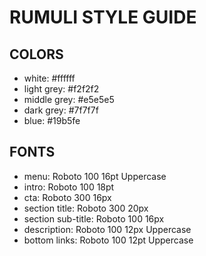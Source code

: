 # RUMULI STYLE GUIDE


## COLORS
  - white:       #ffffff
  - light grey:  #f2f2f2
  - middle grey: #e5e5e5
  - dark grey:   #7f7f7f
  - blue:        #19b5fe

## FONTS
  - menu:              Roboto 100 16pt Uppercase
  - intro:             Roboto 100 18pt
  - cta:               Roboto 300 16px
  - section title:     Roboto 300 20px
  - section sub-title: Roboto 100 16px
  - description:       Roboto 100 12px Uppercase
  - bottom links:      Roboto 100 12pt Uppercase
